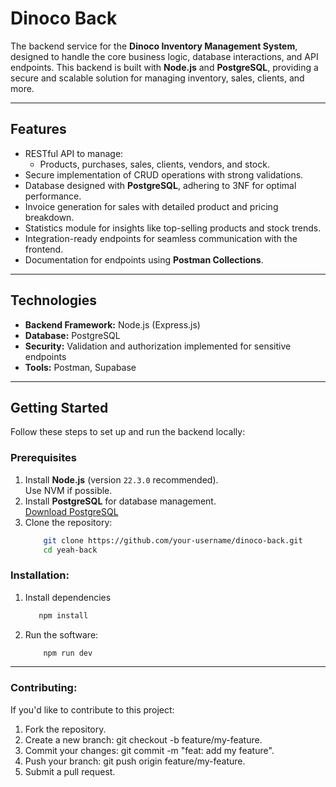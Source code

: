 # **Dinoco Back**

The backend service for the **Dinoco Inventory Management System**, designed to handle the core business logic, database interactions, and API endpoints. This backend is built with **Node.js** and **PostgreSQL**, providing a secure and scalable solution for managing inventory, sales, clients, and more.

---

## **Features**
- RESTful API to manage:
  - Products, purchases, sales, clients, vendors, and stock.
- Secure implementation of CRUD operations with strong validations.
- Database designed with **PostgreSQL**, adhering to 3NF for optimal performance.
- Invoice generation for sales with detailed product and pricing breakdown.
- Statistics module for insights like top-selling products and stock trends.
- Integration-ready endpoints for seamless communication with the frontend.
- Documentation for endpoints using **Postman Collections**.

---

## **Technologies**
- **Backend Framework:** Node.js (Express.js)
- **Database:** PostgreSQL
- **Security:** Validation and authorization implemented for sensitive endpoints
- **Tools:** Postman, Supabase

---

## **Getting Started**
Follow these steps to set up and run the backend locally:

### **Prerequisites**
1. Install **Node.js** (version `22.3.0` recommended).  
   Use NVM if possible.
2. Install **PostgreSQL** for database management.  
   [Download PostgreSQL](https://www.postgresql.org/download/)
3. Clone the repository:
   ```bash
       git clone https://github.com/your-username/dinoco-back.git
       cd yeah-back
   ```

### **Installation**:  
1. Install dependencies
    ```bash    
       npm install
    ```
2. Run the software:
   ```bash
       npm run dev
   ```

---

### **Contributing**:
If you'd like to contribute to this project:

1. Fork the repository.
2. Create a new branch: git checkout -b feature/my-feature.
3. Commit your changes: git commit -m "feat: add my feature".
4. Push your branch: git push origin feature/my-feature.
5. Submit a pull request.
